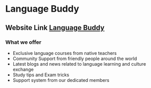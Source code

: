 # Language Buddy
## Website Link [Language Buddy](https://language-buddy.netlify.app/)
### What we offer

- Exclusive language courses from native teachers
- Community Support from friendly people around the world
- Latest blogs and news related to language learning and culture exchange
- Study tips and Exam tricks
- Support system from our dedicated members


